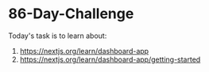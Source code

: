 # 86-Day-Challenge

Today's task is to learn about:

1. https://nextjs.org/learn/dashboard-app
2. https://nextjs.org/learn/dashboard-app/getting-started
